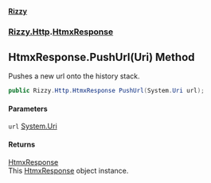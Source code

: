 #### [Rizzy](index.md 'index')
### [Rizzy.Http](Rizzy.Http.md 'Rizzy.Http').[HtmxResponse](Rizzy.Http.HtmxResponse.md 'Rizzy.Http.HtmxResponse')

## HtmxResponse.PushUrl(Uri) Method

Pushes a new url onto the history stack.

```csharp
public Rizzy.Http.HtmxResponse PushUrl(System.Uri url);
```
#### Parameters

<a name='Rizzy.Http.HtmxResponse.PushUrl(System.Uri).url'></a>

`url` [System.Uri](https://docs.microsoft.com/en-us/dotnet/api/System.Uri 'System.Uri')

#### Returns
[HtmxResponse](Rizzy.Http.HtmxResponse.md 'Rizzy.Http.HtmxResponse')  
This [HtmxResponse](Rizzy.Http.HtmxResponse.md 'Rizzy.Http.HtmxResponse') object instance.